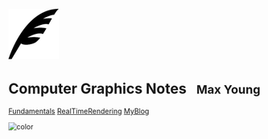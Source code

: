 ![logo](favicon.ico)

# Computer Graphics Notes &nbsp;&nbsp;<small>Max Young</small>

<!-- A magical documentation site generator.

- Simple and lightweight
- No statically built html files
- Multiple themes -->

[Fundamentals](docs/FundamentalsofComputerGraphics/)
[RealTimeRendering](docs/RealTimeRendering/)
[MyBlog](https://max-young.github.io/)

![color](#f0f0f0)